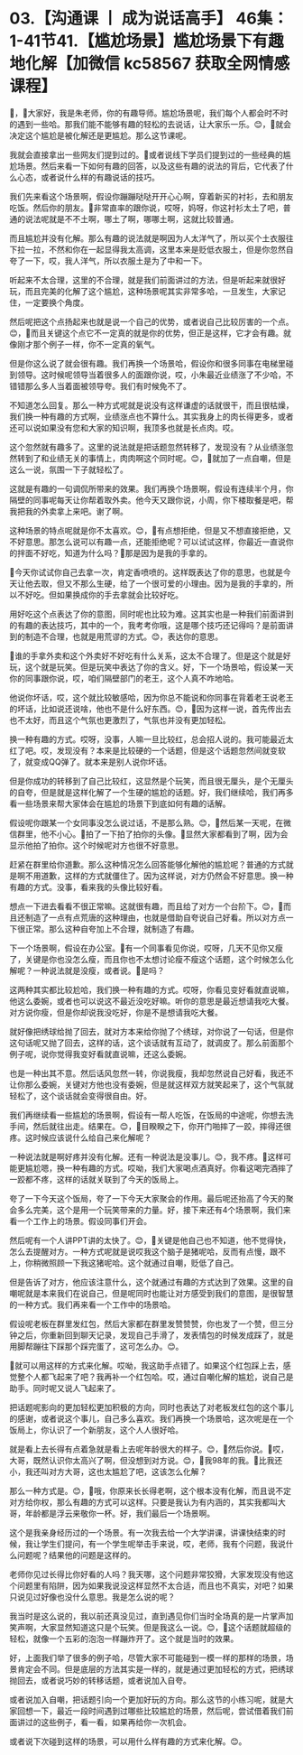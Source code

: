 # 03.【沟通课 丨 成为说话高手】 46集：1-41节41.【尴尬场景】尴尬场景下有趣地化解【加微信 kc58567 获取全网情感课程】

🎼，🎼大家好，我是朱老师，你的有趣导师。尴尬场景呢，我们每个人都会时不时的遇到一些哈。那我们能不能够有趣的轻松的去说话，让大家乐一乐。😊，🎼就会决定这个尴尬是被化解还是更尴尬。那么这节课呢。

我就会直接拿出一些网友们提到过的。🎼或者说线下学员们提到过的一些经典的尴尬场景。然后来看一下如何有趣的回答，以及这些有趣的说法的背后，它代表了什么心态，或者说什么样的有趣说话的技巧。

我们先来看这个场景啊，假设你蹦蹦哒哒开开心心啊，穿着新买的衬衫，去和朋友吃饭。然后你的朋友。🎼非常直率的跟你说，哎呀，妈呀，你这衬衫太土了吧，普通的说法呢就是不不土啊，哪土了啊，哪哪土啊，这就比较普通。

而且尴尬并没有化解。那么有趣的说法就是啊因为人太洋气了，所以买个土衣服往下拉一拉，不然和你在一起显得我太高调，这里本来是贬低衣服土，但是你忽然自夸了一下，哎，我人洋气，所以衣服土是为了中和一下。

听起来不太合理，这里的不合理，就是我们前面讲过的方法，但是听起来就很好玩，而且完美的化解了这个尴尬，这种场景呢其实非常多哈，一旦发生，大家记住，一定要换个角度。

然后呢把这个点扬起来也就是说一个自己的优势，或者说自己比较厉害的一个点。😊，🎼而且关键这个点它不一定真的就是你的优势，但正是这样，它才会有趣。就像刚才那个例子一样，你不一定真的氧气。

但是你这么说了就会很有趣。我们再换一个场景哈，假设你和很多同事在电梯里碰到领导。这时候呢领导当着很多人的面跟你说，哎，小朱最近业绩涨了不少哈，不错错那么多人当着面被领导夸。我们有时候免不了。

不知道怎么回复。那么一种方式呢就是说没有这样谦虚的话就很干，而且很枯燥，我们换一种有趣的方式啊，业绩涨点也不算什么。其实我身上的肉长得更多，或者还可以说如果没有您和大家的知识啊，我顶多也就是长点肉。哎。

这个忽然就有趣多了。这里的说法就是把话题忽然转移了，发现没有？从业绩涨忽然转到了和业绩无关的事情上，肉肉啊这个同时呢。😊，🎼就加了一点自嘲，但是这么一说，氛围一下子就轻松了。

这就是有趣的一句调侃所带来的效果。我们再换个场景啊，假设有连续半个月，你隔壁的同事呢每天让你帮着取外卖。他今天又跟你说，小周，你下楼取餐是吧，帮我把我的外卖拿上来吧。谢了啊。

这种场景的特点呢就是你不太喜欢。😊，🎼有点想拒绝，但是又不想直接拒绝，又不好意思。那怎么说可以有趣一点，还能拒绝呢？可以试试这样，你最近一直说你的拌面不好吃，知道为什么吗？🎼那是因为是我的手拿的。

🎼今天你试试你自己去拿一次，肯定香喷喷的。这样既表达了你的意思，也就是今天让他去取，但又不那么生硬，给了一个很可爱的小理由。因为是我的手拿的，所以不好吃。但如果换成你的手去拿就会比较好吃。

用好吃这个点表达了你的意图，同时呢也比较为难。这其实也是一种我们前面讲到的有趣的表达技巧，其中的一个，我考考你哦，这是哪个技巧还记得吗？是前面讲到的制造不合理，也就是用荒谬的方式。😊，表达你的意思。

🎼谁的手拿外卖和这个外卖好不好吃有什么关系，这太不合理了。但是这个就是好玩，这个就是玩笑。但是玩笑中表达了你的含义。好，下一个场景哈，假设某一天你的同事跟你说，哎，咱们隔壁部门的老王，这个人真不咋地哈。

他说你坏话，哎，这个就比较敏感哈，因为你总不能说和你同事在背着老王说老王的坏话，比如说还说啥，他也不是什么好东西。😊，🎼因为这样一说，首先传出去也不太好，而且这个气氛也更激烈了，气氛也并没有更加轻松。

换一种有趣的方式。哎呀，没事，人嘛一旦比较红，总会招人说的。我可能最近太红了吧。哎，发现没有？本来是比较硬的一个话题，但是这个话题忽然间就变软了，就变成QQ弹了。就本来是别人说你坏话。

但是你成功的转移到了自己比较红，这显然是个玩笑，而且很无厘头，是个无厘头的自夸，但是就是这样化解了一个生硬的尴尬的话题。好，我们继续哈，我们再多看一些场景来帮大家体会在尴尬的场景下到底如何有趣的话解。

假设呢你跟某一个女同事没怎么说过话，不是那么熟。😊，🎼然后某一天呢，在微信群里，他不小心。🎼拍了一下拍了拍你的头像。🎼显然大家都看到了啊，因为会显示他拍了拍你。这个时候呢对方也很不好意思。

赶紧在群里给你道歉。那么这种情况怎么回答能够化解他的尴尬呢？普通的方式就是啊不用道歉，这样的方式就僵住了。因为这样说，对方仍然会不好意思。换一种有趣的方式。没事，看来我的头像比较好看。

想点一下进去看看不很正常嘛。这就很有趣，而且给了对方一个台阶下。😊，🎼而且还制造了一点有点荒唐的这种理由，也就是借助自夸说自己好看。所以对方点一下很正常。那么这种自夸加上不合理，就制造了有趣。

下一个场景啊，假设在办公室。🎼有一个同事看见你说，哎呀，几天不见你又瘦了，关键是你也没怎么瘦，而且你也不太想讨论瘦不瘦这个话题，这个时候怎么化解呢？一种说法就是没瘦，或者说。🎼是吗？

这两种其实都比较尬哈，我们换一种有趣的方式。哎呀，你看见变好看就直说嘛，他这么委婉，或者也可以说这不最近没吃好嘛。听你的意思是最近想请我吃大餐。对方说你瘦，但是你却说我没吃好，你是不是想请我吃大餐。

就好像把绣球给抛了回去，就对方本来给你抛了个绣球，对你说了一句话，但是你这句话呢又抛了回去，这样的话，这个谈话就有互动了，就调皮了。那么前面那个例子呢，说你觉得我变好看就直说嘛，还这么委婉。

也是一种出其不意。然后话风忽然一转，你说我瘦，我却忽然说自己好看，我还不让你那么委婉，关键对方他也没有委婉，但是就这样双方就笑起来了，这个气氛就轻松了，这个谈话就会变得很自由。好。

我们再继续看一些尴尬的场景啊，假设有一帮人吃饭，在饭局的中途呢，你想去洗手间，然后就往出走。结果在。😊，🎼目睽睽之下，你开门啪摔了一跤，摔得还很疼。这时候应该说什么给自己来化解呢？

一种说法就是啊好疼并没有化解。还有一种说法是没事儿。😊，我不疼。🎼这样可能更尴尬嗯，换一种有趣的方式。哎呦，我们大家喝点酒真好。你看这喝完酒摔了一跤都不疼，这样的话就关联到了今天的饭局上。

夸了一下今天这个饭局，夸了一下今天大家聚会的作用。最后呢还抬高了今天的聚会多么完美，这个是用一个玩笑带来的力量。好，接下来还有4个场景啊，我们来看一个工作上的场景。假设同事们开会。

然后呢有一个人讲PPT讲的太快了。😊，🎼关键是他自己也不知道，他不觉得快，怎么去提醒对方。一种方式呢就是说哎我这个脑子是猪呢哈，反而有点慢，跟不上，你稍微照顾一下我这猪呢哈。这个就通过自嘲，贬低了自己。

但是告诉了对方，他应该注意什么，这个就通过有趣的方式达到了效果。这里的自嘲呢就是本来我们在说自己，但是呢同时也能让对方感受到我们的意图，是很智慧的一种方式。我们再来看一个工作中的场景哈。

假设呢老板在群里发红包，然后大家都在群里发赞赞赞，你也发了一个赞，但三分钟之后，你重新回到聊天记录，发现自己手滑了，发表情包的时候发成踩了，就是用脚帮蹦往下踩那个踩完蛋了，这可怎么办。😊。

🎼就可以用这样的方式来化解。哎呦，我这助手点错了。如果这个红包踩上去，感觉整个人都飞起来了吧？我再补一个红包哈。哎，通过自嘲化解的尴尬，说自己是助手。同时呢又说人飞起来了。

把话题呢影向的更加轻松更加积极的方向，同时也表达了对老板发红包的这个事儿的感谢，或者说这个事儿，自己多么喜欢。我们再换一个场景哈，这次呢是在一个饭局上，你认识了一个新朋友，这个人人很好哈。

就是看上去长得有点着急就是看上去呢年龄很大的样子。😊，🎼然后你说。🎼哎，大哥，既然认识你太高兴了啊，但没想到对方说。😊，🎼我98年的我。🎼比我还小，我还叫对方大哥，这也太尴尬了吧，这该怎么化解？

那么一种方式是。😊，🎼哦，你原来长长得老啊，这个根本没有化解，而且说不定对方给你权，那么有趣的方式可以这样。只要是我认为有内涵的，其实我都叫大哥，年龄都是浮云来敬你一杯。好，我们最后一个场景啊。

这个是我亲身经历过的一个场景。有一次我去给一个大学讲课，讲课快结束的时候，我让学生们提问，有一个学生呢举击手来说，哎，老师，我有个问题，我说什么问题呢？结果他的问题是这样的。

老师你见过长得比你好看的人吗？我天哪，这个问题非常狡猾，大家发现没有他这个问题里有陷阱，因为如果我说没这样显然不太合适，而且也不真实，对吧？如果只说见过好像也没什么意思。我是怎么说的呢？

我当时是这么说的，我以前还真没见过，直到遇见你们当时全场真的是一片掌声加笑声啊，大家显然知道这只是个玩笑。但是我这么一说。😊，🎼这个话题就超级的轻松，就像一个五彩的泡泡一样蹦炸开了。这个就是当时的效果。

好，上面我们举了很多的例子哈，尽管大家不可能碰到一模一样的那样的场景，场景肯定会不同。但是底层的方法其实是一样的，就是通过更加轻松的方式，把绣球抛回去，或者说巧妙的转移话题，或者说加入自夸。

或者说加入自嘲，把话题引向一个更加好玩的方向。那么这节的小练习呢，就是大家回想一下，最近一段时间遇到过哪些比较尴尬的场景，然后呢，尝试借着我们前面讲过的这些例子，看一看，如果再给你一次机会。

或者说下次碰到这样的场景，可以用什么样有趣的方式来化解。😊。